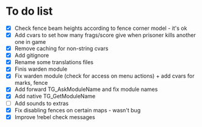 To do list
==========

- [x] Check fence beam heights according to fence corner model - it's ok
- [x] Add cvars to set how many frags/score give when prisoner kills another one in game
- [x] Remove caching for non-string cvars
- [x] Add gitignore
- [x] Rename some translations files
- [x] Finis warden module
- [x] Fix warden module (check for access on menu actions) + add cvars for marks, fence
- [x] Add forward TG_AskModuleName and fix module names
- [x] Add native TG_GetModuleName
- [ ] Add sounds to extras
- [x] Fix disabling fences on certain maps - wasn't bug
- [x] Improve !rebel check messages
